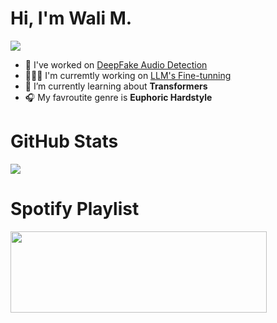 # Hi, I'm Wali M.

<img src="https://readme-typing-svg.herokuapp.com?lines=Software+Engineering+Student;Always%20learning%20new%20Technology;LLM%20Enthusiant;Hardstyle%20Lover&center=true&width=500&height=50"></a>

- 🔭 I've worked on [DeepFake Audio Detection](https://github.com/MarkHershey/AudioDeepFakeDetection.git)
- 👨🏻‍💻 I'm curremtly working on [LLM's Fine-tunning](https://github.com/WaliMuhammadAhmad/Llama-2-7B-Fine-Tuning-for-Unit-Test-Generation.git)
- 🌱 I’m currently learning about **Transformers**
- 🎧 My favroutite genre is **Euphoric Hardstyle**

# GitHub Stats
![](https://github-readme-streak-stats.herokuapp.com/?user=WaliMuhammadAhmad&theme=vision-friendly-dark&hide_border=true)<br/>

# Spotify Playlist
<a href="https://open.spotify.com/playlist/37i9dQZEVXcFHXhfD9hVC1?si=20bd6fe171304a41">
<img src="https://phcorner.net/attachments/giphy-1-ezgif-com-gif-maker-gif.2524313/" height="130" width="410" /></a>
